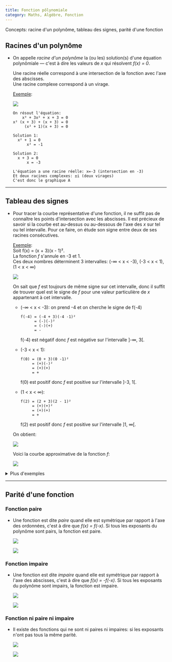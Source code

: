```yaml
---
title: Fonction pôlynomiale
category: Maths, Algèbre, Fonction
---
```


Concepts: racine d'un polynôme, tableau des signes, parité d'une fonction

## Racines d'un polynôme

* On appelle *racine d'un polynôme* la (ou les) solution(s) d'une équation polynômiale — c'est à dire les valeurs de *x* qui résolvent *f(x) = 0*.

  Une racine réelle correspond à une intersection de la fonction avec l'axe des abscisses.  
  Une racine complexe correspond à un virage.

  <ins>Exemple</ins>:

  ![](https://i.imgur.com/OsdxfHc.png)

  ```
  On résout l'équation:
      x³ + 3x² + x + 3 = 0
  x² (x + 3) + (x + 3) = 0
       (x² + 1)(x + 3) = 0

  Solution 1:
    x² + 1 = 0
        x² = -1

  Solution 2:
    x + 3 = 0
        x = -3

  L'équation a une racine réelle: x=-3 (intersection en -3)
  Et deux racines complexes: ±i (deux virages)
  C'est donc le graphique A
  ```

---

## Tableau des signes

* Pour tracer la courbe représentative d'une fonction, il ne suffit pas de connaître les points d'intersection avec les abscisses. Il est précieux de savoir si la courbe est au-dessus ou au-dessous de l'axe des *x* sur tel ou tel intervalle. Pour ce faire, on étude son signe entre deux de ses racines consécutives.

  <ins>Exemple</ins>:  
  Soit f(x) = (x + 3)(x - 1)².  
  La fonction *f* s'annule en -3 et 1.  
  Ces deux nombres déterminent 3 intervalles: (-∞ < x < -3), (-3 < x < 1), (1 < x < ∞)

  ![](https://i.imgur.com/PhCP6mt.png?1)

  On sait que *f* est toujours de même signe sur cet intervalle, donc il suffit de trouver quel est le signe de *f* pour une valeur particulière de *x* appartenant à cet intervalle.

  * (-∞ < x < -3): on prend -4 et on cherche le signe de f(-4)

    ```
    f(-4) = (-4 + 3)(-4 -1)²
          = (-)(-)²
          = (-)(+)
          = -
    ```

    f(-4) est négatif donc *f* est négative sur l'intervalle ]-∞, 3[.

  * (-3 < x < 1):

    ```
    f(0) = (0 + 3)(0 -1)²
         = (+)(-)²
         = (+)(+)
         = +
    ```

    f(0) est positif donc *f* est positive sur l'intervalle ]-3, 1[.

  * (1 < x < ∞):

    ```
    f(2) = (2 + 3)(2 - 1)²
         = (+)(+)²
         = (+)(+)
         = +
    ```

    f(2) est positif donc *f* est positive sur l'intervalle ]1, ∞[.

  On obtient:

  ![](https://i.imgur.com/86NhGIF.png?1)

  Voici la courbe approximative de la fonction *f*:

  ![](https://i.imgur.com/TGi8x3n.png?1)

<details>
<summary>Plus d'exemples</summary>

![](https://i.imgur.com/UlsLbGc.png)

![](https://i.imgur.com/hGkEOLh.png)
</details>

---

## Parité d'une fonction

### Fonction paire

* Une fonction est dite *paire* quand elle est symétrique par rapport à l'axe des ordonnées, c'est à dire que *f(x) = f(-x)*. Si tous les exposants du polynôme sont pairs, la fonction est paire.

  ![](https://i.imgur.com/CpvfPkm.png?1)

  ![](https://i.imgur.com/CvL3EFl.png)

### Fonction impaire

* Une fonction est dite *impaire* quand elle est symétrique par rapport à l'axe des abscisses, c'est à dire que *f(x) = -f(-x)*. Si tous les exposants du polynôme sont impairs, la fonction est impaire.

  ![](https://i.imgur.com/yoxLh41.png?1)

  ![](https://i.imgur.com/15Vp5U7.png)

### Fonction ni paire ni impaire

* Il existe des fonctions qui ne sont ni paires ni impaires: si les exposants n'ont pas tous la même parité.

  ![](https://i.imgur.com/s8zXx5Y.png?1)

  ![](https://i.imgur.com/IoFOqoQ.png)